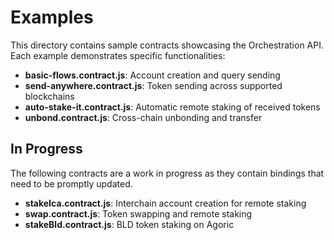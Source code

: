 # Examples

This directory contains sample contracts showcasing the Orchestration API. Each example demonstrates specific functionalities:

- **basic-flows.contract.js**: Account creation and query sending
- **send-anywhere.contract.js**: Token sending across supported blockchains
- **auto-stake-it.contract.js**: Automatic remote staking of received tokens
- **unbond.contract.js**: Cross-chain unbonding and transfer

## In Progress

The following contracts are a work in progress as they contain bindings that need to be promptly updated. 

- **stakeIca.contract.js**: Interchain account creation for remote staking
- **swap.contract.js**: Token swapping and remote staking
- **stakeBld.contract.js**: BLD token staking on Agoric

